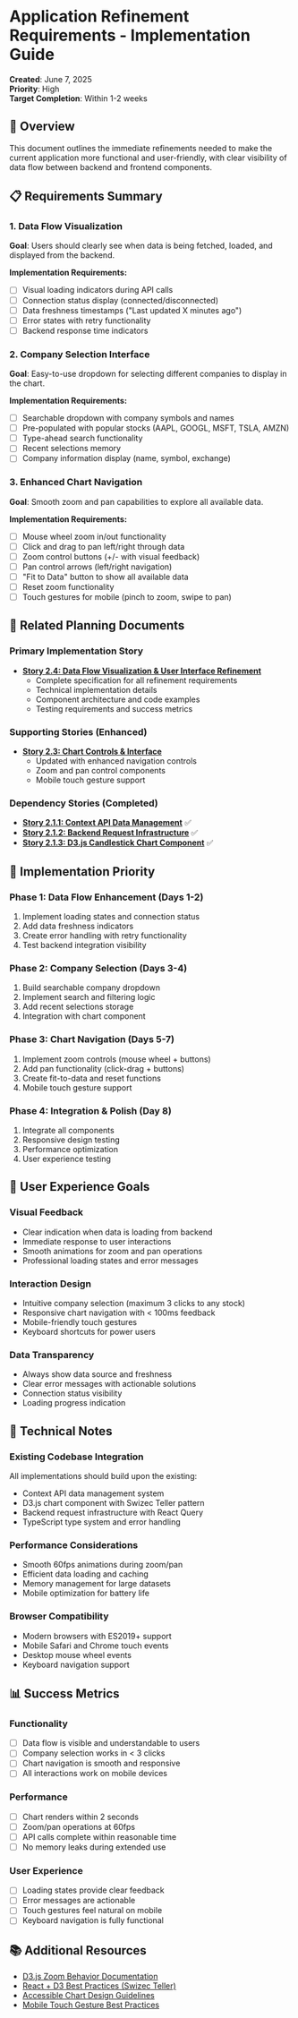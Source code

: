 # Application Refinement Requirements - Implementation Guide

**Created**: June 7, 2025  
**Priority**: High  
**Target Completion**: Within 1-2 weeks

## 🎯 Overview

This document outlines the immediate refinements needed to make the current application more functional and user-friendly, with clear visibility of data flow between backend and frontend components.

## 📋 Requirements Summary

### 1. Data Flow Visualization
**Goal**: Users should clearly see when data is being fetched, loaded, and displayed from the backend.

**Implementation Requirements:**
- [ ] Visual loading indicators during API calls
- [ ] Connection status display (connected/disconnected)
- [ ] Data freshness timestamps ("Last updated X minutes ago")
- [ ] Error states with retry functionality
- [ ] Backend response time indicators

### 2. Company Selection Interface
**Goal**: Easy-to-use dropdown for selecting different companies to display in the chart.

**Implementation Requirements:**
- [ ] Searchable dropdown with company symbols and names
- [ ] Pre-populated with popular stocks (AAPL, GOOGL, MSFT, TSLA, AMZN)
- [ ] Type-ahead search functionality
- [ ] Recent selections memory
- [ ] Company information display (name, symbol, exchange)

### 3. Enhanced Chart Navigation
**Goal**: Smooth zoom and pan capabilities to explore all available data.

**Implementation Requirements:**
- [ ] Mouse wheel zoom in/out functionality
- [ ] Click and drag to pan left/right through data
- [ ] Zoom control buttons (+/- with visual feedback)
- [ ] Pan control arrows (left/right navigation)
- [ ] "Fit to Data" button to show all available data
- [ ] Reset zoom functionality
- [ ] Touch gestures for mobile (pinch to zoom, swipe to pan)

## 📁 Related Planning Documents

### Primary Implementation Story
- **[Story 2.4: Data Flow Visualization & User Interface Refinement](./planning/story-2.4-data-flow-visualization-refinement.md)**
  - Complete specification for all refinement requirements
  - Technical implementation details
  - Component architecture and code examples
  - Testing requirements and success metrics

### Supporting Stories (Enhanced)
- **[Story 2.3: Chart Controls & Interface](./planning/story-2.3-chart-controls-interface.md)**
  - Updated with enhanced navigation controls
  - Zoom and pan control components
  - Mobile touch gesture support

### Dependency Stories (Completed)
- **[Story 2.1.1: Context API Data Management](./planning/story-2.1.1-context-api-data-management.md)** ✅
- **[Story 2.1.2: Backend Request Infrastructure](./planning/story-2.1.2-backend-request-infrastructure.md)** ✅
- **[Story 2.1.3: D3.js Candlestick Chart Component](./planning/story-2.1.3-d3js-candlestick-chart.md)** ✅

## 🚀 Implementation Priority

### Phase 1: Data Flow Enhancement (Days 1-2)
1. Implement loading states and connection status
2. Add data freshness indicators
3. Create error handling with retry functionality
4. Test backend integration visibility

### Phase 2: Company Selection (Days 3-4)
1. Build searchable company dropdown
2. Implement search and filtering logic
3. Add recent selections storage
4. Integration with chart component

### Phase 3: Chart Navigation (Days 5-7)
1. Implement zoom controls (mouse wheel + buttons)
2. Add pan functionality (click-drag + buttons)
3. Create fit-to-data and reset functions
4. Mobile touch gesture support

### Phase 4: Integration & Polish (Day 8)
1. Integrate all components
2. Responsive design testing
3. Performance optimization
4. User experience testing

## 🎨 User Experience Goals

### Visual Feedback
- Clear indication when data is loading from backend
- Immediate response to user interactions
- Smooth animations for zoom and pan operations
- Professional loading states and error messages

### Interaction Design
- Intuitive company selection (maximum 3 clicks to any stock)
- Responsive chart navigation with < 100ms feedback
- Mobile-friendly touch gestures
- Keyboard shortcuts for power users

### Data Transparency
- Always show data source and freshness
- Clear error messages with actionable solutions
- Connection status visibility
- Loading progress indication

## 🔧 Technical Notes

### Existing Codebase Integration
All implementations should build upon the existing:
- Context API data management system
- D3.js chart component with Swizec Teller pattern
- Backend request infrastructure with React Query
- TypeScript type system and error handling

### Performance Considerations
- Smooth 60fps animations during zoom/pan
- Efficient data loading and caching
- Memory management for large datasets
- Mobile optimization for battery life

### Browser Compatibility
- Modern browsers with ES2019+ support
- Mobile Safari and Chrome touch events
- Desktop mouse wheel events
- Keyboard navigation support

## 📊 Success Metrics

### Functionality
- [ ] Data flow is visible and understandable to users
- [ ] Company selection works in < 3 clicks
- [ ] Chart navigation is smooth and responsive
- [ ] All interactions work on mobile devices

### Performance
- [ ] Chart renders within 2 seconds
- [ ] Zoom/pan operations at 60fps
- [ ] API calls complete within reasonable time
- [ ] No memory leaks during extended use

### User Experience
- [ ] Loading states provide clear feedback
- [ ] Error messages are actionable
- [ ] Touch gestures feel natural on mobile
- [ ] Keyboard navigation is fully functional

## 📚 Additional Resources

- [D3.js Zoom Behavior Documentation](https://github.com/d3/d3-zoom)
- [React + D3 Best Practices (Swizec Teller)](https://swizec.com/blog/how-to-build-animated-charts-with-d3-and-react-hooks/)
- [Accessible Chart Design Guidelines](https://accessibility.digital.gov/visual-design/data-visualizations/)
- [Mobile Touch Gesture Best Practices](https://developer.mozilla.org/en-US/docs/Web/API/Touch_events)
